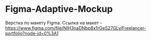 # Figma-Adaptive-Mockup

Верстка по макету Figma. 
Ссылка на макет - https://www.figma.com/file/NlH3naDNbp8x1rGeS27GLy/Freelancer-portfolio?node-id=0%3A1
